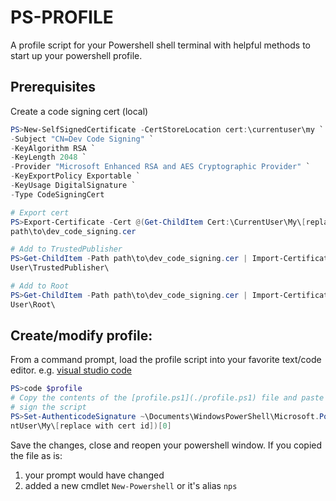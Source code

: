 # PS-PROFILE
A profile script for your Powershell shell terminal with helpful methods to start up your powershell profile. 

## Prerequisites
Create a code signing cert (local)

```powershell 
PS>New-SelfSignedCertificate -CertStoreLocation cert:\currentuser\my `
-Subject "CN=Dev Code Signing" `
-KeyAlgorithm RSA `
-KeyLength 2048 `
-Provider "Microsoft Enhanced RSA and AES Cryptographic Provider" `
-KeyExportPolicy Exportable `
-KeyUsage DigitalSignature `
-Type CodeSigningCert

# Export cert
PS>Export-Certificate -Cert @(Get-ChildItem Cert:\CurrentUser\My\[replace with cert id])[0] -FilePath
path\to\dev_code_signing.cer

# Add to TrustedPublisher
PS>Get-ChildItem -Path path\to\dev_code_signing.cer | Import-Certificate -CertStoreLocation Cert:\Current
User\TrustedPublisher\

# Add to Root
PS>Get-ChildItem -Path path\to\dev_code_signing.cer | Import-Certificate -CertStoreLocation Cert:\Current
User\Root\
```

## Create/modify profile:
From a command prompt, load the profile script into your favorite text/code editor. e.g. [visual studio code](https://code.visualstudio.com/)

```powershell
PS>code $profile
# Copy the contents of the [profile.ps1](./profile.ps1) file and paste it into your open editor.
# sign the script
PS>Set-AuthenticodeSignature ~\Documents\WindowsPowerShell\Microsoft.PowerShell_profile.ps1 @(Get-ChildItem Cert:\Curre
ntUser\My\[replace with cert id])[0]
```

Save the changes, close and reopen your powershell window. If you copied the file as is:
1. your prompt would have changed 
2. added a new cmdlet `New-Powershell` or it's alias `nps`
